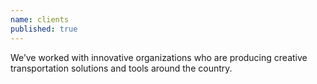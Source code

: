 ```yaml
---
name: clients
published: true
---
```


We’ve worked with innovative organizations who are producing creative transportation solutions and tools around the country.